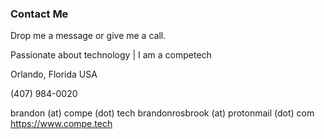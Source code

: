 ### Contact Me

Drop me a message or give me a call. 

Passionate about technology | I am a competech

Orlando, Florida USA

(407) 984-0020

brandon (at) compe (dot) tech
brandonrosbrook (at) protonmail (dot) com
https://www.compe.tech
